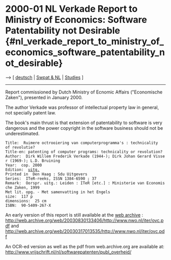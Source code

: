 # 2000-01 NL Verkade Report to Ministry of Economics: Software Patentability not Desirable {#nl_verkade_report_to_ministry_of_economics_software_patentability_not_desirable}

\--\> \[ [ deutsch](Verkade0001De "wikilink") \| [ Swpat &
NL](SwpatnlEn "wikilink") \| [ Studies](SwpatsiskuEn "wikilink") \]

------------------------------------------------------------------------

Report commissioned by Dutch Ministry of Ecnomic Affairs (\"Economische
Zaken\"), presented in January 2000.

The author Verkade was professor of intellectual property law in
general, not specially patent law.

The book\'s main thrust is that extension of patentability to software
is very dangerous and the power copyright in the software business
should not be underestimated.

`Title:  Ruimere octrooiering van computerprogramma's : technicality`\
`of revolutie? `\
`Title-en: patenting of computer programs: technicality or revolution?`\
`Author:  Dirk Willem Frederik Verkade (1944-); Dirk Johan Gerard Visser (1969-); L.D. Bruining `\
`Year:  cop. 2000 `\
`Edition:  `[`uitg.`](Herz. "wikilink")` `\
`Printed in  Den Haag : Sdu Uitgevers `\
`Series:  ITeR-reeks, ISSN 1384-6590 ; 37 `\
`Remark:  Oorspr. uitg.: Leiden : ITeR [etc.] : Ministerie van Economische Zaken, 1999`\
`Met lit. opg. - Met samenvatting in het Engels `\
`size:  117 p `\
`dimensions:  25 cm `\
`ISBN:  90-5409-267-X `

An early version of this report is still available at the [web
archive](http://web.archive.org/web "wikilink") :
<http://web.archive.org/web/20030830133406/http://www.nwo.nl/iter/ovc.pdf>
and
<http://web.archive.org/web/20030317013535/http://www.nwo.nl/iter/ovc.pdf>

An OCR-ed version as well as the pdf from web.archive.org are available
at: <http://www.vrijschrift.nl/nl/softwarepatenten/publ_overheid/>
